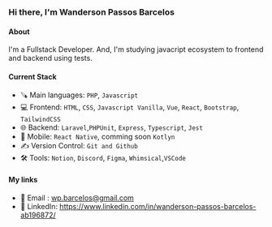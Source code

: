 ### Hi there, I'm Wanderson Passos Barcelos

#### About
I'm a Fullstack Developer. And, I'm studying javacript ecosystem  to frontend and backend using tests.

#### Current Stack
- 🪚 Main languages: `PHP`, `Javascript`
- 💻 Frontend: `HTML`, `CSS`, `Javascript Vanilla`, `Vue`, `React`, `Bootstrap`, `TailwindCSS`
- 🌐 Backend: `Laravel`,`PHPUnit`, `Express`, `Typescript`, `Jest`
- 📱 Mobile: `React Native`, comming soon `Kotlyn`
- ✍️ Version Control: `Git and Github`
- 🛠️ Tools: `Notion`, `Discord`, `Figma`, `Whimsical`,`VSCode`

#### My links
- 📧 Email : wp.barcelos@gmail.com
- 📧 LinkedIn: https://www.linkedin.com/in/wanderson-passos-barcelos-ab196872/

